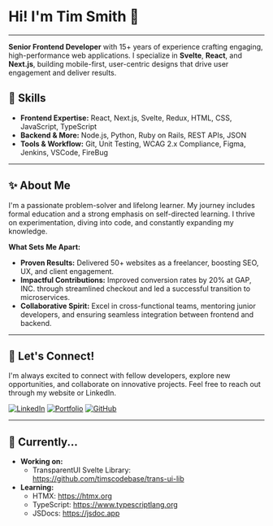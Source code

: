 # Hi! I'm Tim Smith 👋

---

**Senior Frontend Developer** with 15+ years of experience crafting engaging, high-performance web applications. I specialize in **Svelte**, **React**, and **Next.js**, building mobile-first, user-centric designs that drive user engagement and deliver results.

## 🚀 Skills

- **Frontend Expertise:** React, Next.js, Svelte, Redux, HTML, CSS, JavaScript, TypeScript
- **Backend & More:** Node.js, Python, Ruby on Rails, REST APIs, JSON
- **Tools & Workflow:** Git, Unit Testing, WCAG 2.x Compliance, Figma, Jenkins, VSCode, FireBug

---

## ✨ About Me

I'm a passionate problem-solver and lifelong learner. My journey includes formal education and a strong emphasis on self-directed learning. I thrive on experimentation, diving into code, and constantly expanding my knowledge.

**What Sets Me Apart:**

- **Proven Results:** Delivered 50+ websites as a freelancer, boosting SEO, UX, and client engagement.
- **Impactful Contributions:** Improved conversion rates by 20% at GAP, INC. through streamlined checkout and led a successful transition to microservices.
- **Collaborative Spirit:** Excel in cross-functional teams, mentoring junior developers, and ensuring seamless integration between frontend and backend.

---

## 🤝 Let's Connect!

I'm always excited to connect with fellow developers, explore new opportunities, and collaborate on innovative projects. Feel free to reach out through my website or LinkedIn.

[![LinkedIn](https://img.shields.io/badge/LinkedIn-timsmith25-blue)](https://linkedin.com/in/timsmith25)
[![Portfolio](https://img.shields.io/badge/Portfolio-timsmith.tech-brightgreen)](https://timsmith.tech)
[![GitHub](https://img.shields.io/badge/GitHub-timscodebase-black)](https://github.com/timscodebase)

---

## 🌱 Currently...

- **Working on:**
  - TransparentUI Svelte Library: https://github.com/timscodebase/trans-ui-lib
- **Learning:**
  - HTMX: https://htmx.org
  - TypeScript: https://www.typescriptlang.org
  - JSDocs: https://jsdoc.app

